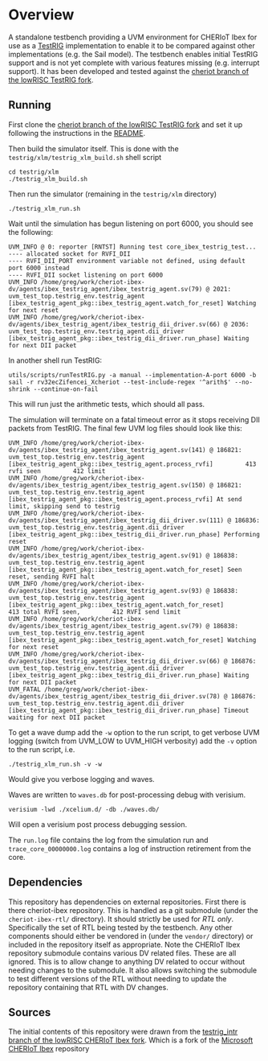 # Overview

A standalone testbench providing a UVM environment for CHERIoT Ibex for use as a
[TestRIG](https://github.com/CTSRD-CHERI/TestRIG) implementation to enable it to
be compared against other implementations (e.g. the Sail model).  The testbench
enables initial TestRIG support and is not yet complete with various features
missing (e.g. interrupt support). It has been developed and tested against the
[cheriot branch of the lowRISC TestRIG fork](https://github.com/lowRISC/TestRIG/tree/cheriot).

## Running

First clone the [cheriot branch of the lowRISC TestRIG fork](https://github.com/lowRISC/TestRIG/tree/cheriot)
and set it up following the instructions in the [README](https://github.com/lowRISC/TestRIG/blob/cheriot/README.md).

Then build the simulator itself. This is done with the
`testrig/xlm/testrig_xlm_build.sh` shell script

```shell
cd testrig/xlm
./testrig_xlm_build.sh
```

Then run the simulator (remaining in the `testrig/xlm` directory)

```shell
./testrig_xlm_run.sh
```

Wait until the simulation has begun listening on port 6000, you should see the
following:

```
UVM_INFO @ 0: reporter [RNTST] Running test core_ibex_testrig_test...
---- allocated socket for RVFI_DII
---- RVFI_DII_PORT environment variable not defined, using default port 6000 instead
---- RVFI_DII socket listening on port 6000
UVM_INFO /home/greg/work/cheriot-ibex-dv/agents/ibex_testrig_agent/ibex_testrig_agent.sv(79) @ 2021: uvm_test_top.testrig_env.testrig_agent [ibex_testrig_agent_pkg::ibex_testrig_agent.watch_for_reset] Watching for next reset
UVM_INFO /home/greg/work/cheriot-ibex-dv/agents/ibex_testrig_agent/ibex_testrig_dii_driver.sv(66) @ 2036: uvm_test_top.testrig_env.testrig_agent.dii_driver [ibex_testrig_agent_pkg::ibex_testrig_dii_driver.run_phase] Waiting for next DII packet
```

In another shell run TestRIG:

```shell
utils/scripts/runTestRIG.py -a manual --implementation-A-port 6000 -b sail -r rv32ecZifencei_Xcheriot --test-include-regex '^arith$' --no-shrink --continue-on-fail
```

This will run just the arithmetic tests, which should all pass.

The simulation will terminate on a fatal timeout error as it stops receiving DII
packets from TestRIG. The final few UVM log files should look like this:

```
UVM_INFO /home/greg/work/cheriot-ibex-dv/agents/ibex_testrig_agent/ibex_testrig_agent.sv(141) @ 186821: uvm_test_top.testrig_env.testrig_agent [ibex_testrig_agent_pkg::ibex_testrig_agent.process_rvfi]         413 rvfi seen         412 limit
UVM_INFO /home/greg/work/cheriot-ibex-dv/agents/ibex_testrig_agent/ibex_testrig_agent.sv(150) @ 186821: uvm_test_top.testrig_env.testrig_agent [ibex_testrig_agent_pkg::ibex_testrig_agent.process_rvfi] At send limit, skipping send to testrig
UVM_INFO /home/greg/work/cheriot-ibex-dv/agents/ibex_testrig_agent/ibex_testrig_dii_driver.sv(111) @ 186836: uvm_test_top.testrig_env.testrig_agent.dii_driver [ibex_testrig_agent_pkg::ibex_testrig_dii_driver.run_phase] Performing reset
UVM_INFO /home/greg/work/cheriot-ibex-dv/agents/ibex_testrig_agent/ibex_testrig_agent.sv(91) @ 186838: uvm_test_top.testrig_env.testrig_agent [ibex_testrig_agent_pkg::ibex_testrig_agent.watch_for_reset] Seen reset, sending RVFI halt
UVM_INFO /home/greg/work/cheriot-ibex-dv/agents/ibex_testrig_agent/ibex_testrig_agent.sv(93) @ 186838: uvm_test_top.testrig_env.testrig_agent [ibex_testrig_agent_pkg::ibex_testrig_agent.watch_for_reset]         413 total RVFI seen,         412 RVFI send limit
UVM_INFO /home/greg/work/cheriot-ibex-dv/agents/ibex_testrig_agent/ibex_testrig_agent.sv(79) @ 186838: uvm_test_top.testrig_env.testrig_agent [ibex_testrig_agent_pkg::ibex_testrig_agent.watch_for_reset] Watching for next reset
UVM_INFO /home/greg/work/cheriot-ibex-dv/agents/ibex_testrig_agent/ibex_testrig_dii_driver.sv(66) @ 186876: uvm_test_top.testrig_env.testrig_agent.dii_driver [ibex_testrig_agent_pkg::ibex_testrig_dii_driver.run_phase] Waiting for next DII packet
UVM_FATAL /home/greg/work/cheriot-ibex-dv/agents/ibex_testrig_agent/ibex_testrig_dii_driver.sv(78) @ 186876: uvm_test_top.testrig_env.testrig_agent.dii_driver [ibex_testrig_agent_pkg::ibex_testrig_dii_driver.run_phase] Timeout waiting for next DII packet
```

To get a wave dump add the `-w` option to the run script, to get verbose UVM
logging (switch from UVM_LOW to UVM_HIGH verbosity) add the `-v` option to the
run script, i.e.

```shell
./testrig_xlm_run.sh -v -w
```

Would give you verbose logging and waves.

Waves are written to `waves.db` for post-processing debug with verisium.

```shell
verisium -lwd ./xcelium.d/ -db ./waves.db/
```

Will open a verisium post process debugging session.

The `run.log` file contains the log from the simulation run and
`trace_core_00000000.log` contains a log of instruction retirement from the
core.

## Dependencies

This repository has dependencies on external repositories. First there is there
cheriot-ibex repository. This is handled as a git submodule (under the
`cheriot-ibex-rtl/` directory). It should strictly be used for *RTL only*.
Specifically the set of RTL being tested by the testbench. Any other components
should either be vendored in (under the `vendor/` directory) or included in the
repository itself as appropriate. Note the CHERIoT Ibex repository submodule
contains various DV related files. These are all ignored. This is to allow
change to anything DV related to occur without needing changes to the submodule.
It also allows switching the submodule to test different versions of the RTL
without needing to update the repository containing that RTL with DV changes.

## Sources

The initial contents of this repository were drawn from the
[testrig_intr branch of the lowRISC CHERIoT Ibex fork](https://github.com/lowRISC/cheriot-ibex/tree/testrig_intr).
Which is a fork of the [Microsoft CHERIoT Ibex](https://github.com/microsoft/cheriot-ibex) repository
